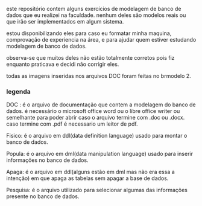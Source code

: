 este repositório contem alguns exercícios de modelagem de banco de dados que eu realizei na faculdade. nenhum deles são modelos reais ou que irão ser implementados em algum sistema.

estou disponibilizando eles para caso eu formatar minha maquina, comprovação de experiencia na área, e para ajudar quem estiver estudando modelagem de banco de dados.

observa-se que muitos deles não estão totalmente corretos pois fiz enquanto praticava e decidi não corrigir eles.

todas as imagens inseridas nos arquivos DOC foram feitas no brmodelo 2.

<h3> legenda </h3>

DOC : é o arquivo de documentação que contem a modelagem do banco de dados. é necessário o microsoft office word ou o libre office writer ou semelhante para poder abrir caso o arquivo termine com .doc ou .docx. caso termine com .pdf é necessario um leitor de pdf.

Fisico: é o arquivo em ddl(data definition language) usado para montar o banco de dados.

Popula: é o arquivo em dml(data manipulation language) usado para inserir informações no banco de dados.

Apaga: é o arquivo em ddl(alguns estão em dml mas não era essa a intenção) em que apaga as tabelas sem apagar a base de dados.

Pesquisa: é o arquivo utilizado para selecionar algumas das informações presente no banco de dados.
